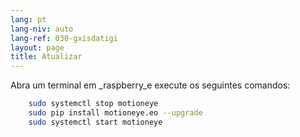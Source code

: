 ```yaml
---
lang: pt
lang-niv: auto
lang-ref: 030-gxisdatigi
layout: page
title: Atualizar
---
```


Abra um terminal em _raspberry_e execute os seguintes comandos: 

```bash
    sudo systemctl stop motioneye
    sudo pip install motioneye.eo --upgrade
    sudo systemctl start motioneye
```
